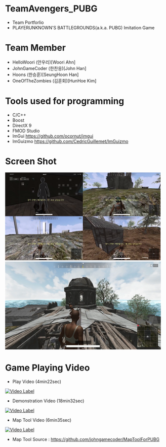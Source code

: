 # TeamAvengers_PUBG
- Team Portforlio
- PLAYERUNKNOWN'S BATTLEGROUNDS(a.k.a. PUBG) Imitation Game 

# Team Member
- HelloWoori      (안우리)[Woori Ahn] 
- JohnGameCoder   (한찬응)[John Han]
- Hoons           (한승훈)[SeungHoon Han]
- OneOfTheZombies (김훈회)[HunHoe Kim] 


# Tools used for programming
- C/C++
- Boost
- DirectX 9
- FMOD Studio
- ImGui https://github.com/ocornut/imgui
- ImGuizmo https://github.com/CedricGuillemet/ImGuizmo

# Screen Shot
![Screenshot1](https://github.com/oneofthezombies/TeamAvengers_PUBG/blob/master/PUBG%ED%8F%AC%ED%8F%B4.png)
![Screenshot2](https://github.com/oneofthezombies/TeamAvengers_PUBG/blob/master/PUBG.png)

# Game Playing Video
- Play Video (4min22sec)

[![Video Label](http://img.youtube.com/vi/Anu5nLHhWZY/0.jpg)](https://youtu.be/Anu5nLHhWZY)


- Demonstration Video (18min32sec)

[![Video Label](http://img.youtube.com/vi/Nr4cj6VqXCM/0.jpg)](https://youtu.be/Nr4cj6VqXCM)


- Map Tool Video (6min35sec)

[![Video Label](http://img.youtube.com/vi/G8EO_M4ph68/0.jpg)](https://youtu.be/G8EO_M4ph68)

- Map Tool Source : https://github.com/johngamecoder/MapToolForPUBG
